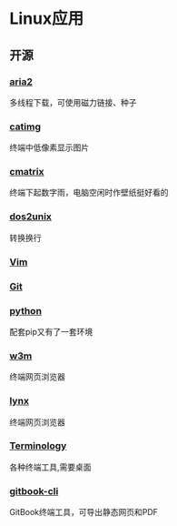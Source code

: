 # Linux应用

## 开源

### [aria2](https://aria2.github.io/)

多线程下载，可使用磁力链接、种子

### [catimg](https://github.com/posva/catimg)

终端中低像素显示图片

### [cmatrix](https://github.com/abishekvashok/cmatrix)

终端下起数字雨，电脑空闲时作壁纸挺好看的

### [dos2unix](http://dos2unix.sourceforge.net/)

转换换行

### [Vim](https://github.com/vim/vimhttps://www.vim.org/)

### [Git](https://git-scm.com/)

### [python](https://www.python.org/)

配套pip又有了一套环境

### [w3m](http://w3m.sourceforge.net/)

终端网页浏览器

### [lynx](https://lynx.browser.org/)

终端网页浏览器

### [Terminology](https://www.enlightenment.org/about-terminology.md)

各种终端工具,需要桌面

### [gitbook-cli](https://github.com/GitbookIO/gitbook-cli)

GitBook终端工具，可导出静态网页和PDF